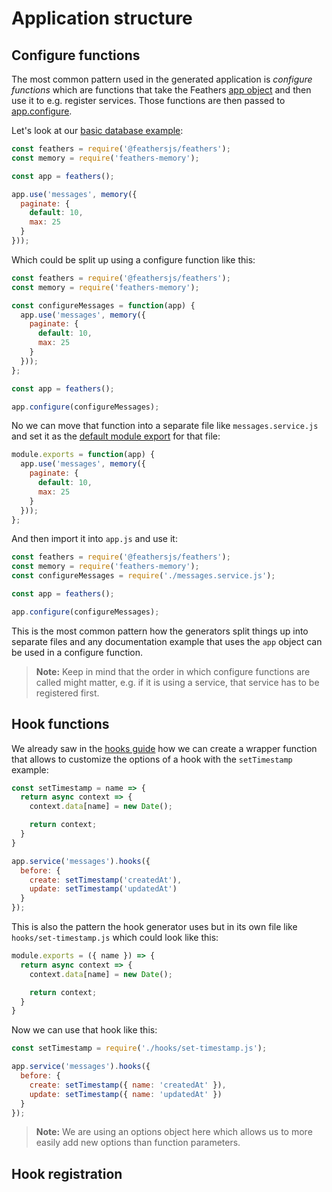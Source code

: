 # Application structure

## Configure functions

The most common pattern used in the generated application is _configure functions_ which are functions that take the Feathers [app object](../../api/application.md) and then use it to e.g. register services. Those functions are then passed to [app.configure](../../api/application.md#configurecallback).

Let's look at our [basic database example](../basics/databases.md):

```js
const feathers = require('@feathersjs/feathers');
const memory = require('feathers-memory');

const app = feathers();

app.use('messages', memory({
  paginate: {
    default: 10,
    max: 25
  }
}));
```

Which could be split up using a configure function like this:

```js
const feathers = require('@feathersjs/feathers');
const memory = require('feathers-memory');

const configureMessages = function(app) {
  app.use('messages', memory({
    paginate: {
      default: 10,
      max: 25
    }
  }));
};

const app = feathers();

app.configure(configureMessages);
```

No we can move that function into a separate file like `messages.service.js` and set it as the [default module export](https://nodejs.org/api/modules.html) for that file:

```js
module.exports = function(app) {
  app.use('messages', memory({
    paginate: {
      default: 10,
      max: 25
    }
  }));
};
```

And then import it into `app.js` and use it:

```js
const feathers = require('@feathersjs/feathers');
const memory = require('feathers-memory');
const configureMessages = require('./messages.service.js');

const app = feathers();

app.configure(configureMessages);
```

This is the most common pattern how the generators split things up into separate files and any documentation example that uses the `app` object can be used in a configure function.

> __Note:__ Keep in mind that the order in which configure functions are called might matter, e.g. if it is using a service, that service has to be registered first.

## Hook functions

We already saw in the [hooks guide](../basics/hooks.md) how we can create a wrapper function that allows to customize the options of a hook with the `setTimestamp` example:

```js
const setTimestamp = name => {
  return async context => {
    context.data[name] = new Date();

    return context;
  }
} 

app.service('messages').hooks({
  before: {
    create: setTimestamp('createdAt'),
    update: setTimestamp('updatedAt')
  }
});
```

This is also the pattern the hook generator uses but in its own file like `hooks/set-timestamp.js` which could look like this:

```js
module.exports = ({ name }) => {
  return async context => {
    context.data[name] = new Date();

    return context;
  }
}
```

Now we can use that hook like this:

```js
const setTimestamp = require('./hooks/set-timestamp.js');

app.service('messages').hooks({
  before: {
    create: setTimestamp({ name: 'createdAt' }),
    update: setTimestamp({ name: 'updatedAt' })
  }
});
```

> __Note:__ We are using an options object here which allows us to more easily add new options than function parameters.

## Hook registration

